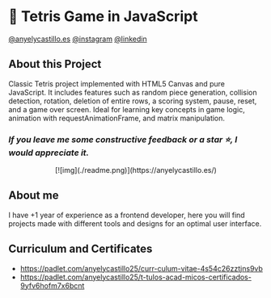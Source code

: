 # 🧩 Tetris Game in JavaScript

[@anyelycastillo.es](https://anyelycastillo.es/)
[@instagram](https://www.instagram.com/arq.castilloaa/?hl=es)
[@linkedin](https://www.linkedin.com/in/anyely-castillo-duarte)

## About this Project

Classic Tetris project implemented with HTML5 Canvas and pure JavaScript. It includes features such as random piece generation, collision detection, rotation, deletion of entire rows, a scoring system, pause, reset, and a game over screen. Ideal for learning key concepts in game logic, animation with requestAnimationFrame, and matrix manipulation.
### _If you leave me some constructive feedback or a star ⭐, I would appreciate it._  

<div align="center">
[![img](./readme.png)](https://anyelycastillo.es/)
</div>

## About me

I have +1 year of experience as a frontend developer, here you will find projects made with different tools and designs for an optimal user interface.

## Curriculum and Certificates

- https://padlet.com/anyelycastillo25/curr-culum-vitae-4s54c26zztjns9vb
- https://padlet.com/anyelycastillo25/t-tulos-acad-micos-certificados-9yfv6hofm7x6bcnt 
